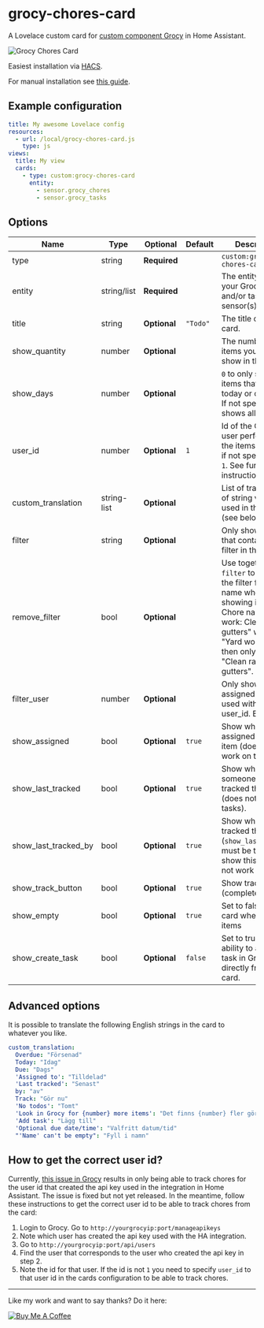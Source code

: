# grocy-chores-card

A Lovelace custom card for [custom component Grocy](https://github.com/custom-components/grocy) in Home Assistant.

<img src="https://github.com/isabellaalstrom/lovelace-grocy-chores-card/blob/master/grocy-chores-card.png" alt="Grocy Chores Card" />

Easiest installation via [HACS](https://custom-components.github.io/hacs/).

For manual installation see [this guide](https://github.com/thomasloven/hass-config/wiki/Lovelace-Plugins).



## Example configuration



```yaml
title: My awesome Lovelace config
resources:
  - url: /local/grocy-chores-card.js
    type: js
views:
  title: My view
  cards:
    - type: custom:grocy-chores-card
      entity:
        - sensor.grocy_chores
        - sensor.grocy_tasks
```

## Options

| Name | Type | Optional | Default | Description
| ---- | ---- | -------- | ------- | -----------
| type | string | **Required** |  | `custom:grocy-chores-card`
| entity | string/list | **Required** |  | The entity id(s) of your Grocy chores and/or tasks sensor(s).
| title | string | **Optional** | `"Todo"` | The title of the card.
| show_quantity | number | **Optional** |  | The number of items you want to show in the card.
| show_days | number | **Optional** |  | `0` to only show items that's due today or overdue. If not specified, shows all items.
| user_id | number | **Optional** | `1` | Id of the Grocy user performing the items. Default if not specified is `1`. See further instructions [here](#user_id).
| custom_translation | string-list | **Optional** |  | List of translations of string values used in the card (see below).
| filter | string | **Optional** |  | Only show items that contains this filter in the name.
| remove_filter | bool | **Optional** |  | Use together with `filter` to remove the filter from the name when showing in card. Chore name "Yard work: Clean rain gutters" with filter "Yard work: " will then only display "Clean rain gutters".
| filter_user | number | **Optional** |  | Only show items assigned to the used with this user_id. Ex: `1`
| show_assigned | bool | **Optional** | `true` | Show who's assigned to the item (does not work on tasks).
| show_last_tracked | bool | **Optional** | `true` | Show when someone last tracked this chore (does not work on tasks).
| show_last_tracked_by | bool | **Optional** | `true` | Show who last tracked this chore (`show_last_tracked` must be true to show this) (does not work on tasks).
| show_track_button | bool | **Optional** | `true` | Show track (complete) button
| show_empty | bool | **Optional** | `true` | Set to false to hide card when no items
| show_create_task | bool | **Optional** | `false` | Set to true to show ability to add a task in Grocy directly from the card.

## Advanced options
It is possible to translate the following English strings in the card to whatever you like.

```yaml
custom_translation:
  Overdue: "Försenad"
  Today: "Idag"
  Due: "Dags"
  'Assigned to': "Tilldelad"
  'Last tracked': "Senast"
  by: "av"
  Track: "Gör nu"
  'No todos': "Tomt"
  'Look in Grocy for {number} more items': "Det finns {number} fler göromål i Grocy"
  'Add task': "Lägg till"
  'Optional due date/time': "Valfritt datum/tid"
  "'Name' can't be empty": "Fyll i namn"
```

## <a name="user_id"></a> How to get the correct user id?
Currently, [this issue in Grocy](https://github.com/grocy/grocy/issues/1260) results in only being able to track chores for the user id that created the api key used in the integration in Home Assistant. The issue is fixed but not yet released. In the meantime, follow these instructions to get the correct user id to be able to track chores from the card:

1. Login to Grocy. Go to `http://yourgrocyip:port/manageapikeys`
2. Note which user has created the api key used with the HA integration.
3. Go to `http://yourgrocyip:port/api/users`
4. Find the user that corresponds to the user who created the api key in step 2.
5. Note the id for that user. If the id is not `1` you need to specify `user_id` to that user id in the cards configuration to be able to track chores.

---

Like my work and want to say thanks? Do it here:

<a href="https://www.buymeacoffee.com/iq1f96D" target="_blank"><img src="https://www.buymeacoffee.com/assets/img/custom_images/purple_img.png" alt="Buy Me A Coffee" style="height: auto !important;width: auto !important;" ></a>
